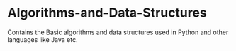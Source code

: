 # Algorithms-and-Data-Structures
Contains the Basic algorithms and data structures used in Python and other languages like Java etc.
